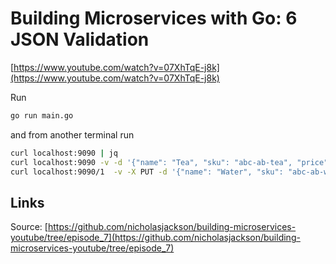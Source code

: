 # Building Microservices with Go: 6 JSON Validation

[https://www.youtube.com/watch?v=07XhTqE-j8k](https://www.youtube.com/watch?v=07XhTqE-j8k)

Run

```bash
go run main.go
```

and from another terminal run

```bash
curl localhost:9090 | jq
curl localhost:9090 -v -d '{"name": "Tea", "sku": "abc-ab-tea", "price": 1.0}'
curl localhost:9090/1  -v -X PUT -d '{"name": "Water", "sku": "abc-ab-water", "price": 2.0}'
```

## Links

Source: [https://github.com/nicholasjackson/building-microservices-youtube/tree/episode_7](https://github.com/nicholasjackson/building-microservices-youtube/tree/episode_7)
